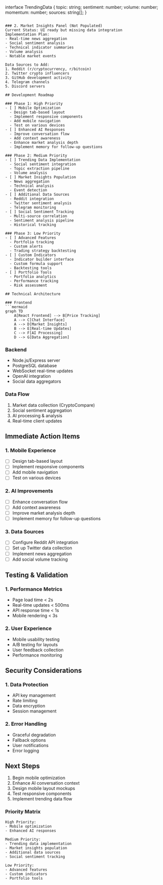 interface TrendingData {
  topic: string;
  sentiment: number;
  volume: number;
  momentum: number;
  sources: string[];
}
```

### 2. Market Insights Panel (Not Populated)
Current Status: UI ready but missing data integration
Implementation Plan:
- Real-time news aggregation
- Social sentiment analysis
- Technical indicator summaries
- Volume analysis
- Notable market events

Data Sources to Add:
1. Reddit (r/cryptocurrency, r/bitcoin)
2. Twitter crypto influencers
3. GitHub development activity
4. Telegram channels
5. Discord servers

## Development Roadmap

### Phase 1: High Priority
- [ ] Mobile Optimization
  - Design tab-based layout
  - Implement responsive components
  - Add mobile navigation
  - Test on various devices
- [ ] Enhanced AI Responses
  - Improve conversation flow
  - Add context awareness
  - Enhance market analysis depth
  - Implement memory for follow-up questions

### Phase 2: Medium Priority
- [ ] Trending Data Implementation
  - Social sentiment integration
  - Topic extraction pipeline
  - Volume analysis
- [ ] Market Insights Population
  - News aggregation
  - Technical analysis
  - Event detection
- [ ] Additional Data Sources
  - Reddit integration
  - Twitter sentiment analysis
  - Telegram monitoring
- [ ] Social Sentiment Tracking
  - Multi-source correlation
  - Sentiment analysis pipeline
  - Historical tracking

### Phase 3: Low Priority
- [ ] Advanced Features
  - Portfolio tracking
  - Custom alerts
  - Trading strategy backtesting
- [ ] Custom Indicators
  - Indicator builder interface
  - Custom formula support
  - Backtesting tools
- [ ] Portfolio Tools
  - Portfolio analytics
  - Performance tracking
  - Risk assessment

## Technical Architecture

### Frontend
```mermaid
graph TD
    A[React Frontend] --> B[Price Tracking]
    A --> C[Chat Interface]
    A --> D[Market Insights]
    B --> E[Real-time Updates]
    C --> F[AI Processing]
    D --> G[Data Aggregation]
```

### Backend
- Node.js/Express server
- PostgreSQL database
- WebSocket real-time updates
- OpenAI integration
- Social data aggregators

### Data Flow
1. Market data collection (CryptoCompare)
2. Social sentiment aggregation
3. AI processing & analysis
4. Real-time client updates

## Immediate Action Items

### 1. Mobile Experience
- [ ] Design tab-based layout
- [ ] Implement responsive components
- [ ] Add mobile navigation
- [ ] Test on various devices

### 2. AI Improvements
- [ ] Enhance conversation flow
- [ ] Add context awareness
- [ ] Improve market analysis depth
- [ ] Implement memory for follow-up questions

### 3. Data Sources
- [ ] Configure Reddit API integration
- [ ] Set up Twitter data collection
- [ ] Implement news aggregation
- [ ] Add social volume tracking

## Testing & Validation

### 1. Performance Metrics
- Page load time < 2s
- Real-time updates < 500ms
- API response time < 1s
- Mobile rendering < 3s

### 2. User Experience
- Mobile usability testing
- A/B testing for layouts
- User feedback collection
- Performance monitoring

## Security Considerations

### 1. Data Protection
- API key management
- Rate limiting
- Data encryption
- Session management

### 2. Error Handling
- Graceful degradation
- Fallback options
- User notifications
- Error logging

## Next Steps
1. Begin mobile optimization
2. Enhance AI conversation context
3. Design mobile layout mockups
4. Test responsive components
5. Implement trending data flow

### Priority Matrix
```
High Priority:
- Mobile optimization
- Enhanced AI responses

Medium Priority:
- Trending data implementation
- Market insights population
- Additional data sources
- Social sentiment tracking

Low Priority:
- Advanced features
- Custom indicators
- Portfolio tools